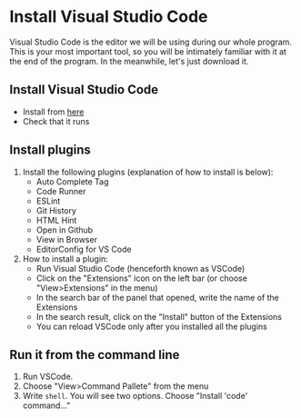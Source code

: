 # Install Visual Studio Code

Visual Studio Code is the editor we will be using during our whole program. This is your most important tool,
so you will be intimately familiar with it at the end of the program. In the meanwhile, let's just download it.

## Install Visual Studio Code

* Install from [here](https://code.visualstudio.com/)
* Check that it runs

## Install plugins

1. Install the following plugins (explanation of how to install is below):
   * Auto Complete Tag
   * Code Runner
   * ESLint
   * Git History
   * HTML Hint
   * Open in Github
   * View in Browser
   * EditorConfig for VS Code
1. How to install a plugin:
   * Run Visual Studio Code (henceforth known as VSCode)
   * Click on the "Extensions" icon on the left bar (or choose "View>Extensions" in the menu)
   * In the search bar of the panel that opened, write the name of the Extensions
   * In the search result, click on the "Install" button of the Extensions
   * You can reload VSCode only after you installed all the plugins

## Run it from the command line

1. Run VSCode.
1. Choose "View>Command Pallete" from the menu
1. Write `shell`. You will see two options. Choose "Install 'code' command..."
